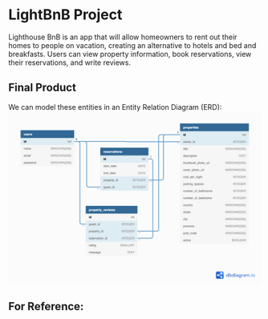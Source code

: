 # LightBnB Project

Lighthouse BnB is an app that will allow homeowners to rent out their homes to people on vacation, creating an alternative to hotels and bed and breakfasts. Users can view property information, book reservations, view their reservations, and write reviews.

## Final Product
We can model these entities in an Entity Relation Diagram (ERD):
!["BNB ERD"](./docs/BNB_ERD.png)

## For Reference:
